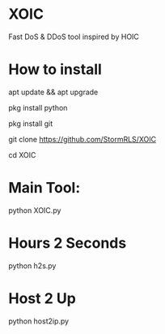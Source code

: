 # XOIC
Fast DoS &amp; DDoS tool inspired by HOIC

# How to install
apt update && apt upgrade

pkg install  python

pkg install git

git clone https://github.com/StormRLS/XOIC

cd XOIC

# Main Tool:
python XOIC.py

# Hours 2 Seconds
python h2s.py

# Host 2 Up
python host2ip.py

